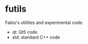 futils
======

Fabio's utilities and experimental code.

 - qt: Qt5 code.
 - std: standard C++ code
